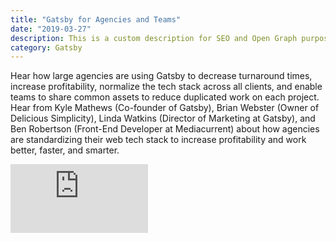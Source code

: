 ```yaml
---
title: "Gatsby for Agencies and Teams"
date: "2019-03-27"
description: This is a custom description for SEO and Open Graph purposes, rather than the default generated excerpt. Simply add a description field to the frontmatter.
category: Gatsby
---
```


Hear how large agencies are using Gatsby to decrease turnaround times, increase profitability, normalize the tech stack across all clients, and enable teams to share common assets to reduce duplicated work on each project. Hear from Kyle Mathews (Co-founder of Gatsby), Brian Webster (Owner of Delicious Simplicity), Linda Watkins (Director of Marketing at Gatsby), and Ben Robertson (Front-End Developer at Mediacurrent) about how agencies are standardizing their web tech stack to increase profitability and work better, faster, and smarter.

<iframe width="220" height="110" src="https://www.youtube.com/embed/jRntYO4186Y" frameborder="0" allowfullscreen></iframe>
